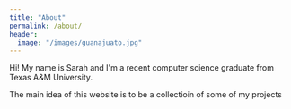 ```yaml
---
title: "About"
permalink: /about/
header:
  image: "/images/guanajuato.jpg"
---
```


Hi! My name is Sarah and I'm a recent computer science graduate from Texas A&M University.

The main idea of this website is to be a collectioin of some of my projects 